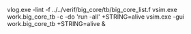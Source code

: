vlog.exe -lint -f ../../verif/big_core/tb/big_core_list.f
vsim.exe work.big_core_tb -c -do 'run -all' +STRING=alive
vsim.exe -gui work.big_core_tb +STRING=alive &
